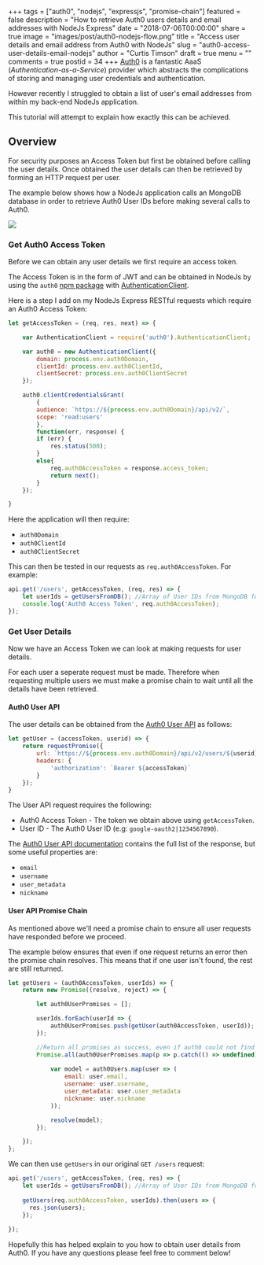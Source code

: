 +++
tags = ["auth0", "nodejs", "expressjs", "promise-chain"]
featured = false
description = "How to retrieve Auth0 users details and email addresses with NodeJs Express"
date = "2018-07-06T00:00:00"
share = true
image = "images/post/auth0-nodejs-flow.png"
title = "Access user details and email address from Auth0 with NodeJs"
slug = "auth0-access-user-details-email-nodejs"
author = "Curtis Timson"
draft = true
menu = ""
comments = true
postid = 34
+++
[Auth0](https://auth0.com/) is a fantastic AaaS (_Authentication-as-a-Service_) provider which abstracts the complications of storing and managing user credentials and authentication.

However recently I struggled to obtain a list of user's email addresses from within my back-end NodeJs application.

This tutorial will attempt to explain how exactly this can be achieved.

## Overview

For security purposes an Access Token but first be obtained before calling the user details. Once obtained the user details can then be retrieved by forming an HTTP request per user.

The example below shows how a NodeJs application calls an MongoDB database in order to retrieve Auth0 User IDs before making several calls to Auth0.

![](/images/post/auth0-nodejs-flow.png)

### Get Auth0 Access Token

Before we can obtain any user details we first require an access token.

The Access Token is in the form of JWT and can be obtained in NodeJs by using the `auth0` [npm package](https://www.npmjs.com/package/auth0) with [AuthenticationClient](https://github.com/auth0/node-auth0#authentication-api-client).

Here is a step I add on my NodeJs Express RESTful requests which require an Auth0 Access Token:

```js
let getAccessToken = (req, res, next) => {

    var AuthenticationClient = require('auth0').AuthenticationClient;

    var auth0 = new AuthenticationClient({
        domain: process.env.auth0Domain,
        clientId: process.env.auth0ClientId,
        clientSecret: process.env.auth0ClientSecret
    });

    auth0.clientCredentialsGrant(
        {
        audience: `https://${process.env.auth0Domain}/api/v2/`,
        scope: 'read:users'
        },
        function(err, response) {
        if (err) {
            res.status(500);
        }
        else{
            req.auth0AccessToken = response.access_token;
            return next();
        }
    });

}
```

Here the application will then require:

 - `auth0Domain`
 - `auth0ClientId`
 - `auth0ClientSecret`

This can then be tested in our requests as `req.auth0AccessToken`. For example:

```js
api.get('/users', getAccessToken, (req, res) => {
    let userIds = getUsersFromDB(); //Array of User IDs from MongoDB for example (to be used later)
    console.log('Auth0 Access Token', req.auth0AccessToken);
});
```

### Get User Details

Now we have an Access Token we can look at making requests for user details.

For each user a seperate request must be made. Therefore when requesting multiple users we must make a promise chain to wait until all the details have been retrieved.

#### Auth0 User API

The user details can be obtained from the [Auth0 User API](https://auth0.com/docs/api/management/v2#!/Users/get_users) as follows:

```js
let getUser = (accessToken, userid) => {
    return requestPromise({
        url: `https://${process.env.auth0Domain}/api/v2/users/${userid}`,
        headers: {
            'authorization': `Bearer ${accessToken}`
        }
    });
}
```

The User API request requires the following:

 - Auth0 Access Token - The token we obtain above using `getAccessToken`.
 - User ID - The Auth0 User ID (e.g: `google-oauth2|1234567890`).

The [Auth0 User API documentation](https://auth0.com/docs/api/management/v2#!/Users/get_users) contains the full list of the response, but some useful properties are:

 - `email`
 - `username`
 - `user_metadata`
 - `nickname`

#### User API Promise Chain

As mentioned above we'll need a promise chain to ensure all user requests have responded before we proceed.

The example below ensures that even if one request returns an error then the promise chain resolves. This means that if one user isn't found, the rest are still returned.

```js
let getUsers = (auth0AccessToken, userIds) => {
    return new Promise((resolve, reject) => {

        let auth0UserPromises = [];

        userIds.forEach(userId => {
            auth0UserPromises.push(getUser(auth0AccessToken, userId));
        });

        //Return all promises as success, even if auth0 could not find the user
        Promise.all(auth0UserPromises.map(p => p.catch(() => undefined))).then(auth0Users => {
                            
            var model = auth0Users.map(user => (
                email: user.email,
                username: user.username,
                user_metadata: user.user_metadata
                nickname: user.nickname
            ));

            resolve(model);
        });

    });
};
```

We can then use `getUsers` in our original `GET /users` request:

```js
api.get('/users', getAccessToken, (req, res) => {
    let userIds = getUsersFromDB(); //Array of User IDs from MongoDB for example (to be used later)
    
    getUsers(req.auth0AccessToken, userIds).then(users => {
      res.json(users);  
    });
    
});
```

Hopefully this has helped explain to you how to obtain user details from Auth0. If you have any questions please feel free to comment below!